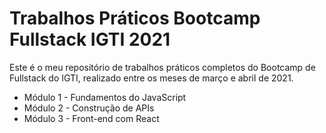 # Trabalhos Práticos Bootcamp Fullstack IGTI 2021

Este é o meu repositório de trabalhos práticos completos do Bootcamp de Fullstack do IGTI, realizado entre os meses de março e abril de 2021.

- Módulo 1 - Fundamentos do JavaScript
- Módulo 2 - Construção de APIs
- Módulo 3 - Front-end com React
